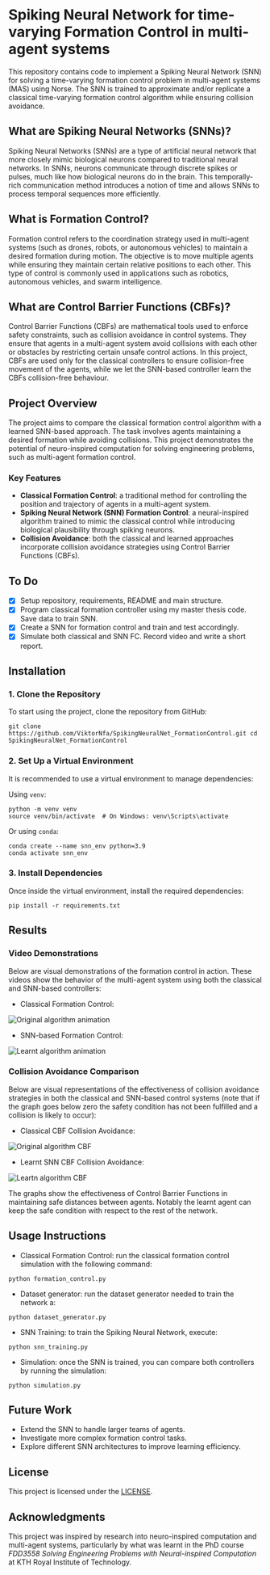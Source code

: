 # Spiking Neural Network for time-varying Formation Control in multi-agent systems

This repository contains code to implement a Spiking Neural Network (SNN) for solving a time-varying formation control problem in multi-agent systems (MAS) using Norse. The SNN is trained to approximate and/or replicate a classical time-varying formation control algorithm while ensuring collision avoidance.

## What are Spiking Neural Networks (SNNs)?

Spiking Neural Networks (SNNs) are a type of artificial neural network that more closely mimic biological neurons compared to traditional neural networks. In SNNs, neurons communicate through discrete spikes or pulses, much like how biological neurons do in the brain. This temporally-rich communication method introduces a notion of time and allows SNNs to process temporal sequences more efficiently.

## What is Formation Control?

Formation control refers to the coordination strategy used in multi-agent systems (such as drones, robots, or autonomous vehicles) to maintain a desired formation during motion. The objective is to move multiple agents while ensuring they maintain certain relative positions to each other. This type of control is commonly used in applications such as robotics, autonomous vehicles, and swarm intelligence.

## What are Control Barrier Functions (CBFs)?

Control Barrier Functions (CBFs) are mathematical tools used to enforce safety constraints, such as collision avoidance in control systems. They ensure that agents in a multi-agent system avoid collisions with each other or obstacles by restricting certain unsafe control actions. In this project, CBFs are used only for the classical controllers to ensure collision-free movement of the agents, while we let the SNN-based controller learn the CBFs collision-free behaviour.

## Project Overview

The project aims to compare the classical formation control algorithm with a learned SNN-based approach. The task involves agents maintaining a desired formation while avoiding collisions. This project demonstrates the potential of neuro-inspired computation for solving engineering problems, such as multi-agent formation control.

### Key Features

- **Classical Formation Control**: a traditional method for controlling the position and trajectory of agents in a multi-agent system.
- **Spiking Neural Network (SNN) Formation Control**: a neural-inspired algorithm trained to mimic the classical control while introducing biological plausibility through spiking neurons.
- **Collision Avoidance**: both the classical and learned approaches incorporate collision avoidance strategies using Control Barrier Functions (CBFs).

## To Do

- [x] Setup repository, requirements, README and main structure.
- [x] Program classical formation controller using my master thesis code. Save data to train SNN.
- [x] Create a SNN for formation control and train and test accordingly.
- [X] Simulate both classical and SNN FC. Record video and write a short report.

## Installation

### 1. Clone the Repository

To start using the project, clone the repository from GitHub:

```
git clone https://github.com/ViktorNfa/SpikingNeuralNet_FormationControl.git cd SpikingNeuralNet_FormationControl
```

### 2. Set Up a Virtual Environment

It is recommended to use a virtual environment to manage dependencies:

Using `venv`:

```
python -m venv venv
source venv/bin/activate  # On Windows: venv\Scripts\activate
```

Or using `conda`:

```
conda create --name snn_env python=3.9
conda activate snn_env
```

### 3. Install Dependencies

Once inside the virtual environment, install the required dependencies:

```
pip install -r requirements.txt
```

## Results

### Video Demonstrations

Below are visual demonstrations of the formation control in action. These videos show the behavior of the multi-agent system using both the classical and SNN-based controllers:

- Classical Formation Control:

![Original algorithm animation](original_fc_control.gif)

- SNN-based Formation Control:

![Learnt algorithm animation](learnt_fc_control.gif)

### Collision Avoidance Comparison

Below are visual representations of the effectiveness of collision avoidance strategies in both the classical and SNN-based control systems (note that if the graph goes below zero the safety condition has not been fulfilled and a collision is likely to occur):

- Classical CBF Collision Avoidance:

![Original algorithm CBF](original_cbf_collision_avoidance.png)

- Learnt SNN CBF Collision Avoidance:

![Leartn algorithm CBF](learnt_cbf_collision_avoidance.png)

The graphs show the effectiveness of Control Barrier Functions in maintaining safe distances between agents. Notably the learnt agent can keep the safe condition with respect to the rest of the network.

## Usage Instructions

- Classical Formation Control: run the classical formation control simulation with the following command:

```
python formation_control.py
```

- Dataset generator: run the dataset generator needed to train the network a:

```
python dataset_generator.py
```

- SNN Training: to train the Spiking Neural Network, execute:

```
python snn_training.py
```

- Simulation: once the SNN is trained, you can compare both controllers by running the simulation:

```
python simulation.py
```

## Future Work

- Extend the SNN to handle larger teams of agents.
- Investigate more complex formation control tasks.
- Explore different SNN architectures to improve learning efficiency.
  
## License

This project is licensed under the [LICENSE](LICENSE).

## Acknowledgments

This project was inspired by research into neuro-inspired computation and multi-agent systems, particularly by what was learnt in the PhD course *FDD3558 Solving Engineering Problems with Neural-inspired Computation* at KTH Royal Institute of Technology.

